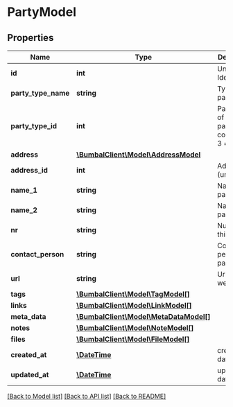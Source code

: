 # PartyModel

## Properties
Name | Type | Description | Notes
------------ | ------------- | ------------- | -------------
**id** | **int** | Unique Identifier | 
**party_type_name** | **string** | Type of this party | [optional] 
**party_type_id** | **int** | PartyTypeID of this party. 2 &#x3D; contractor, 3 &#x3D; booking | [optional] 
**address** | [**\BumbalClient\Model\AddressModel**](AddressModel.md) |  | [optional] 
**address_id** | **int** | Address ID (unique) | [optional] 
**name_1** | **string** | Name 1 for party | [optional] 
**name_2** | **string** | Name 2 for party | [optional] 
**nr** | **string** | Number of this party | [optional] 
**contact_person** | **string** | Contact person for party | [optional] 
**url** | **string** | Url for party website | [optional] 
**tags** | [**\BumbalClient\Model\TagModel[]**](TagModel.md) |  | [optional] 
**links** | [**\BumbalClient\Model\LinkModel[]**](LinkModel.md) |  | [optional] 
**meta_data** | [**\BumbalClient\Model\MetaDataModel[]**](MetaDataModel.md) |  | [optional] 
**notes** | [**\BumbalClient\Model\NoteModel[]**](NoteModel.md) |  | [optional] 
**files** | [**\BumbalClient\Model\FileModel[]**](FileModel.md) |  | [optional] 
**created_at** | [**\DateTime**](\DateTime.md) | created_at date time | [optional] 
**updated_at** | [**\DateTime**](\DateTime.md) | updated_at date time | [optional] 

[[Back to Model list]](../README.md#documentation-for-models) [[Back to API list]](../README.md#documentation-for-api-endpoints) [[Back to README]](../README.md)



